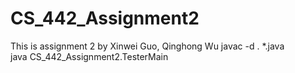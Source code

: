 # CS_442_Assignment2
This is assignment 2 by Xinwei Guo, Qinghong Wu
javac -d . *.java       
java CS_442_Assignment2.TesterMain
